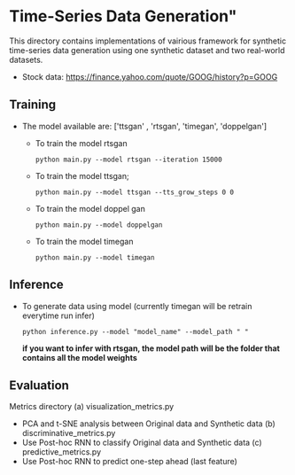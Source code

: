# Time-Series Data Generation"

This directory contains implementations of vairious framework for synthetic time-series data generation
using one synthetic dataset and two real-world datasets.

-   Stock data: https://finance.yahoo.com/quote/GOOG/history?p=GOOG



## Training 

+ The model available are: ['ttsgan' , 'rtsgan', 'timegan', 'doppelgan']

  + To train the model rtsgan

    `
      python main.py --model rtsgan --iteration 15000   
    `
  + To train the model ttsgan;

    `
    python main.py --model ttsgan --tts_grow_steps 0 0
    `

  + To train the model doppel gan

    `
    python main.py --model doppelgan
    `
  
  + To train the model timegan
  
    `
    python main.py --model timegan
    `


## Inference
+ To generate data using model (currently timegan will be retrain everytime run infer)

  `
    python inference.py --model "model_name" --model_path " "
  `

  **if you want to infer with rtsgan, the model path will be the folder that contains all the model weights**


## Evaluation

Metrics directory
  (a) visualization_metrics.py
  - PCA and t-SNE analysis between Original data and Synthetic data
  (b) discriminative_metrics.py
  - Use Post-hoc RNN to classify Original data and Synthetic data
  (c) predictive_metrics.py
  - Use Post-hoc RNN to predict one-step ahead (last feature)

